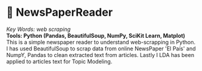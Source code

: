 # 📰 NewsPaperReader
*Key Words: web scraping*  
**Tools: Python (Pandas, BeautifulSoup, NumPy, SciKit Learn, Matplot)**  
This is a simple newspaper reader to understand web-scrapping in Python. I has used BeautifulSoup to scrap data from online NewsPaper 'El País' and NumpY, Pandas to clean extracted text from articles. Lastly I LDA has been applied to articles text for Topic Modeling.
